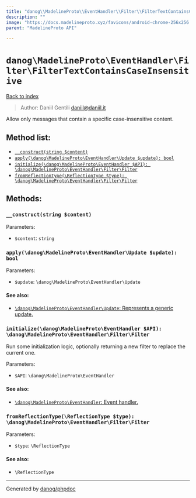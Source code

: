 ```yaml
---
title: "danog\\MadelineProto\\EventHandler\\Filter\\FilterTextContainsCaseInsensitive: Allow only messages that contain a specific case-insensitive content."
description: ""
image: "https://docs.madelineproto.xyz/favicons/android-chrome-256x256.png"
parent: "MadelineProto API"

---
```

# `danog\MadelineProto\EventHandler\Filter\FilterTextContainsCaseInsensitive`
[Back to index](../../../../index.html)

> Author: Daniil Gentili <daniil@daniil.it>  
  

Allow only messages that contain a specific case-insensitive content.  




## Method list:
* [`__construct(string $content)`](#__construct-string-content)
* [`apply(\danog\MadelineProto\EventHandler\Update $update): bool`](#apply-danog-madelineproto-eventhandler-update-update-bool)
* [`initialize(\danog\MadelineProto\EventHandler $API): \danog\MadelineProto\EventHandler\Filter\Filter`](#initialize-danog-madelineproto-eventhandler-api-danog-madelineproto-eventhandler-filter-filter)
* [`fromReflectionType(\ReflectionType $type): \danog\MadelineProto\EventHandler\Filter\Filter`](#fromreflectiontype-reflectiontype-type-danog-madelineproto-eventhandler-filter-filter)

## Methods:
### `__construct(string $content)`




Parameters:

* `$content`: `string`   



### `apply(\danog\MadelineProto\EventHandler\Update $update): bool`




Parameters:

* `$update`: `\danog\MadelineProto\EventHandler\Update`   


#### See also: 
* [`\danog\MadelineProto\EventHandler\Update`: Represents a generic update.](../../../../danog/MadelineProto/EventHandler/Update.html)




### `initialize(\danog\MadelineProto\EventHandler $API): \danog\MadelineProto\EventHandler\Filter\Filter`

Run some initialization logic, optionally returning a new filter to replace the current one.


Parameters:

* `$API`: `\danog\MadelineProto\EventHandler`   


#### See also: 
* [`\danog\MadelineProto\EventHandler`: Event handler.](../../../../danog/MadelineProto/EventHandler.html)




### `fromReflectionType(\ReflectionType $type): \danog\MadelineProto\EventHandler\Filter\Filter`




Parameters:

* `$type`: `\ReflectionType`   


#### See also: 
* `\ReflectionType`




---
Generated by [danog/phpdoc](https://phpdoc.daniil.it)
